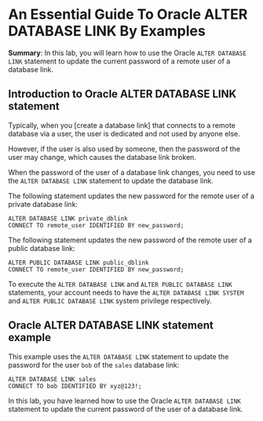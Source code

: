 # An Essential Guide To Oracle ALTER DATABASE LINK By Examples
**Summary**: In this lab, you will learn how to use the Oracle `ALTER DATABASE LINK` statement to update the current password of a remote user of a database link.

Introduction to Oracle ALTER DATABASE LINK statement
----------------------------------------------------

Typically, when you [create a database link] that connects to a remote database via a user, the user is dedicated and not used by anyone else.

However, if the user is also used by someone, then the password of the user may change, which causes the database link broken.

When the password of the user of a database link changes, you need to use the `ALTER DATABASE LINK` statement to update the database link.

The following statement updates the new password for the remote user of a private database link:

```
ALTER DATABASE LINK private_dblink 
CONNECT TO remote_user IDENTIFIED BY new_password;
```


The following statement updates the new password of the remote user of a public database link:

```
ALTER PUBLIC DATABASE LINK public_dblink
CONNECT TO remote_user IDENTIFIED BY new_password;
```


To execute the `ALTER DATABASE LINK` and `ALTER PUBLIC DATABASE LINK` statements, your account needs to have the `ALTER DATABASE LINK SYSTEM` and `ALTER PUBLIC DATABASE LINK` system privilege respectively.

Oracle ALTER DATABASE LINK statement example
--------------------------------------------

This example uses the `ALTER DATABASE LINK` statement to update the password for the user `bob` of the `sales` database link:

```
ALTER DATABASE LINK sales 
CONNECT TO bob IDENTIFIED BY xyz@123!;
```


In this lab, you have learned how to use the Oracle `ALTER DATABASE LINK` statement to update the current password of the user of a database link.
